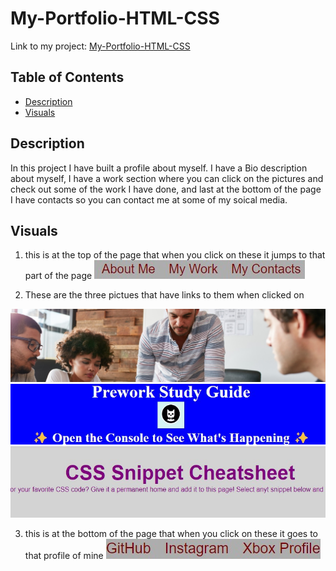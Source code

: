 # My-Portfolio-HTML-CSS

Link to my project: [My-Portfolio-HTML-CSS](https://kmphillips20.github.io/My-Portfolio-HTML-CSS/)

## Table of Contents
- [Description](#description)
- [Visuals](#visuals)


## Description
In this project I have built a profile about myself. I have a Bio description about myself, I have a work section where you can click on the pictures and check out some of the work I have done, and last at the bottom of the page I have contacts so you can contact me at some of my soical media. 



## Visuals
1. this is at the top of the page that when you click on these it jumps to that part of the page
![top-links](./assets/images/top.jpg)


2. These are the three pictues that have links to them when clicked on

![SEO-Refactor](./assets/images/SEO%20refac%20pic.jpg)
![PreWork](./assets/images/prework%20pic.jpg)
![CSS-Cheatsheet](./assets/images/css%20cheatsheet4.jpg)


3. this is at the bottom of the page that when you click on these it goes to that profile of mine
![bottom-links](./assets/images/bottomo.jpg)
